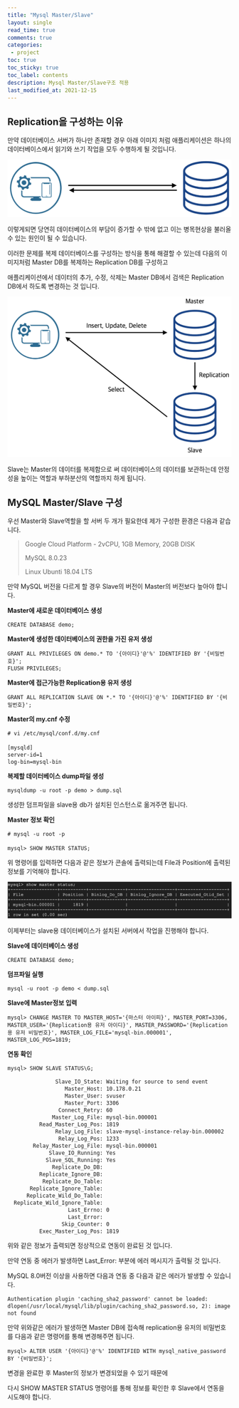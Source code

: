 ```yaml
---
title: "Mysql Master/Slave"    
layout: single    
read_time: true    
comments: true   
categories: 
 - project  
toc: true    
toc_sticky: true    
toc_label: contents    
description: Mysql Master/Slave구조 적용
last_modified_at: 2021-12-15     
---
```


## Replication을 구성하는 이유

만약 데이터베이스 서버가 하나만 존재할 경우 아래 이미지 처럼 애플리케이션은 하나의 데이터베이스에서 읽기와 쓰기 작업을 모두 수행하게 될 것입니다.

![1](/assets/image/mysql_master_slave/1.png)

이렇게되면 당연히 데이터베이스의 부담이 증가할 수 밖에 없고 이는 병목현상을 불러올 수 있는 원인이 될 수 있습니다.

이러한 문제를 복제 데이터베이스를 구성하는 방식을 통해 해결할 수 있는데 다음의 이미지처럼 Master DB를 복제하는 Replication DB를 구성하고

애플리케이션에서 데이터의 추가, 수정, 삭제는 Master DB에서 검색은 Replication DB에서 하도록 변경하는 것 입니다.

![2](/assets/image/mysql_master_slave/2.png)

Slave는 Master의 데이터를 복제함으로 써 데이터베이스의 데이터를 보관하는데 안정성을 높이는 역할과 부하분산의 역할까지 하게 됩니다.



## MySQL Master/Slave 구성

우선 Master와 Slave역할을 할 서버 두 개가 필요한데 제가 구성한 환경은 다음과 같습니다.

>Google Cloud Platform - 2vCPU, 1GB Memory, 20GB DISK
>
>MySQL 8.0.23
>
>Linux Ubunti 18.04 LTS

만약 MySQL 버전을 다르게 할 경우 Slave의 버전이 Master의 버전보다 높아야 합니다.



**Master에 새로운 데이터베이스 생성**

```
CREATE DATABASE demo;
```



**Master에 생성한 데이터베이스의 권한을 가진 유저 생성**

```
GRANT ALL PRIVILEGES ON demo.* TO '{아이디}'@'%' IDENTIFIED BY '{비밀번호}';
FLUSH PRIVILEGES;
```



**Master에 접근가능한 Replication용 유저 생성**

```
GRANT ALL REPLICATION SLAVE ON *.* TO '{아이디}'@'%' IDENTIFIED BY '{비밀번호}';
```



**Master의 my.cnf 수정**

```
# vi /etc/mysql/conf.d/my.cnf

[mysqld]
server-id=1
log-bin=mysql-bin
```



**복제할 데이터베이스 dump파일 생성**

```
mysqldump -u root -p demo > dump.sql
```

생성한 덤프파일을 slave용 db가 설치된 인스턴스로 옮겨주면 됩니다.



**Master 정보 확인**

```
# mysql -u root -p

mysql> SHOW MASTER STATUS;
```

위 명령어를 입력하면 다음과 같은 정보가 콘솔에 출력되는데 File과 Position에 출력된 정보를 기억해야 합니다.

![3](/assets/image/mysql_master_slave/3.png)



이제부터는 slave용 데이터베이스가 설치된 서버에서 작업을 진행해야 합니다.



**Slave에 데이터베이스 생성**

```
CREATE DATABASE demo;
```



**덤프파일 실행**

```
mysql -u root -p demo < dump.sql
```



**Slave에 Master정보 입력**

```
mysql> CHANGE MASTER TO MASTER_HOST='{마스터 아이피}', MASTER_PORT=3306, MASTER_USER='{Replication용 유저 아이디}', MASTER_PASSWORD='{Replication용 유저 비밀번호}', MASTER_LOG_FILE='mysql-bin.000001', MASTER_LOG_POS=1819;
```



**연동 확인**

```mysql
mysql> SHOW SLAVE STATUS\G;
```

```
               Slave_IO_State: Waiting for source to send event
                  Master_Host: 10.178.0.21
                  Master_User: svuser
                  Master_Port: 3306
                Connect_Retry: 60
              Master_Log_File: mysql-bin.000001
          Read_Master_Log_Pos: 1819
               Relay_Log_File: slave-mysql-instance-relay-bin.000002
                Relay_Log_Pos: 1233
        Relay_Master_Log_File: mysql-bin.000001
             Slave_IO_Running: Yes
            Slave_SQL_Running: Yes
              Replicate_Do_DB: 
          Replicate_Ignore_DB: 
           Replicate_Do_Table: 
       Replicate_Ignore_Table: 
      Replicate_Wild_Do_Table: 
  Replicate_Wild_Ignore_Table: 
                   Last_Errno: 0
                   Last_Error: 
                 Skip_Counter: 0
          Exec_Master_Log_Pos: 1819
```

위와 같은 정보가 출력되면 정상적으로 연동이 완료된 것 입니다.

만약 연동 중 에러가 발생하면 Last_Error: 부분에 에러 메시지가 출력될 것 입니다.



MySQL 8.0버전 이상을 사용하면 다음과 연동 중 다음과 같은 에러가 발생할 수 있습니다.

```
Authentication plugin 'caching_sha2_password' cannot be loaded: 
dlopen(/usr/local/mysql/lib/plugin/caching_sha2_password.so, 2): image not found
```

만약 위와같은 에러가 발생하면 Master DB에 접속해 replication용 유저의 비밀번호를 다음과 같은 명령어를 통해 변경해주면 됩니다.

```
mysql> ALTER USER '{아이디}'@'%' IDENTIFIED WITH mysql_native_password BY '{비밀번호}';
```

변경을 완료한 후 Master의 정보가 변경되었을 수 있기 때문에

다시 SHOW MASTER STATUS 명령어를 통해 정보를 확인한 후 Slave에서 연동을 시도해야 합니다.
